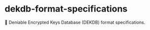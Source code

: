 # dekdb-format-specifications
:book: Deniable Encrypted Keys Database (DEKDB) format specifications.

